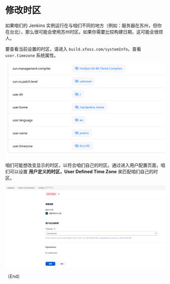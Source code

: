 # 修改时区

如果咱们的 Jenkins 实例运行在与咱们不同的地方（例如：服务器在苏州，但你在台北），那么很可能会使用苏州时区。如果你需要比较构建日期，这可能会很烦人。

要查看当前设置的时区，请进入 `build.xfoss.com/systemInfo`，查看 `user.timezone` 系统属性。


![Jenkins 服务器时区](../images/jenkins-server-timezone.png)

咱们可能想改变显示的时区，以符合咱们自己的时区。通过进入用户配置页面，咱们可以设置 **用户定义的时区，User Defined Time Zone** 来匹配咱们自己的时区。

![修改时区](../images/change-time-zone.png)


（End）


